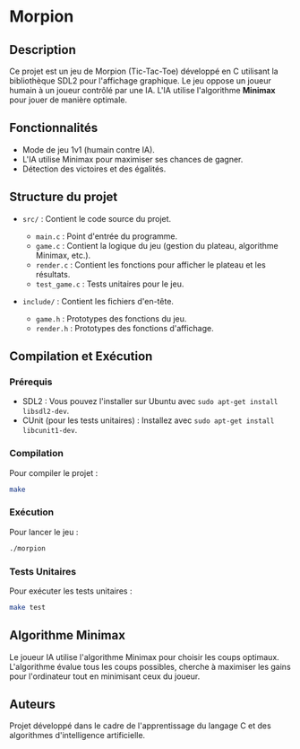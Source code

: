 # Morpion 

## Description
Ce projet est un jeu de Morpion (Tic-Tac-Toe) développé en C utilisant la bibliothèque SDL2 pour l'affichage graphique. Le jeu oppose un joueur humain à un joueur contrôlé par une IA. L'IA utilise l'algorithme **Minimax** pour jouer de manière optimale.

## Fonctionnalités
- Mode de jeu 1v1 (humain contre IA).
- L'IA utilise Minimax pour maximiser ses chances de gagner.
- Détection des victoires et des égalités.

## Structure du projet
- `src/` : Contient le code source du projet.
  - `main.c` : Point d'entrée du programme.
  - `game.c` : Contient la logique du jeu (gestion du plateau, algorithme Minimax, etc.).
  - `render.c` : Contient les fonctions pour afficher le plateau et les résultats.
  - `test_game.c` : Tests unitaires pour le jeu.
  
- `include/` : Contient les fichiers d'en-tête.
  - `game.h` : Prototypes des fonctions du jeu.
  - `render.h` : Prototypes des fonctions d'affichage.

## Compilation et Exécution

### Prérequis
- SDL2 : Vous pouvez l'installer sur Ubuntu avec `sudo apt-get install libsdl2-dev`.
- CUnit (pour les tests unitaires) : Installez avec `sudo apt-get install libcunit1-dev`.

### Compilation
Pour compiler le projet :
```bash
make
```

### Exécution
Pour lancer le jeu :
```bash
./morpion
```

### Tests Unitaires
Pour exécuter les tests unitaires :
```bash
make test
```

## Algorithme Minimax
Le joueur IA utilise l'algorithme Minimax pour choisir les coups optimaux. L'algorithme évalue tous les coups possibles, cherche à maximiser les gains pour l'ordinateur tout en minimisant ceux du joueur.

## Auteurs
Projet développé dans le cadre de l'apprentissage du langage C et des algorithmes d'intelligence artificielle.